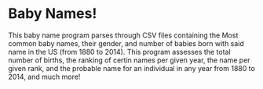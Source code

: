 # Baby Names!

This baby name program parses through CSV files containing the Most common baby names, their gender, and number of babies born with said name in the US (from 1880 to 2014). This program assesses the total number of births, the ranking of certin names per given year, the name per given rank, and the probable name for an individual in any year from 1880 to 2014, and much more!
